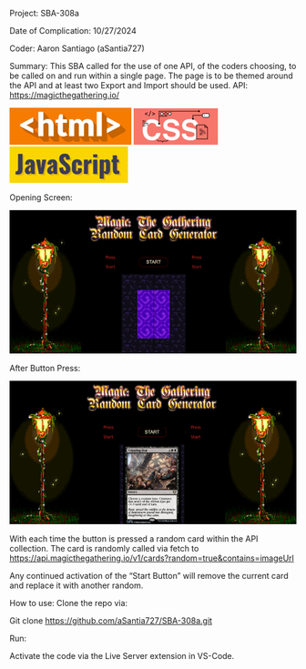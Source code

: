 Project: SBA-308a

Date of Complication: 10/27/2024

Coder: Aaron Santiago (aSantia727)

Summary: This SBA called for the use of one API, of the coders choosing, to be called on and run within a single page. The page is to be themed around the API and at least two Export and Import should be used.
API: https://magicthegathering.io/
 	 	 
![alt text](image-2.png) ![alt text](image-3.png) ![alt text](image-4.png)

Opening Screen:

![alt text](image.png)

After Button Press:
 
![alt text](image-1.png)

With each time the button is pressed a random card within the API collection. The card is randomly called via fetch to https://api.magicthegathering.io/v1/cards?random=true&contains=imageUrl

Any continued activation of the “Start Button” will remove the current card and replace it with another random.

How to use:
Clone the repo via:

Git clone https://github.com/aSantia727/SBA-308a.git

Run:

Activate the code via the Live Server extension in VS-Code.

